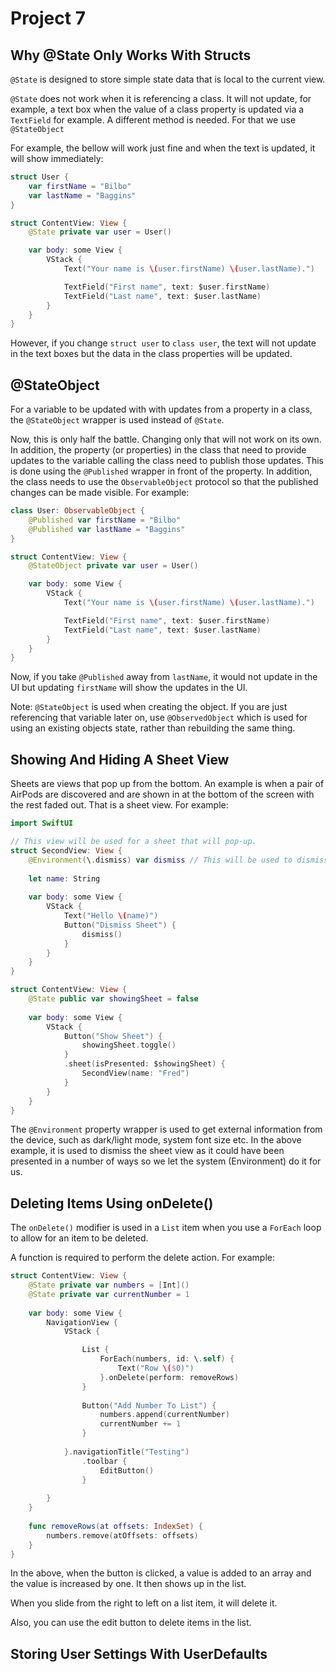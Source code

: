 # Project 7

## Why @State Only Works With Structs

`@State` is designed to store simple state data that is local to the current view.

`@State` does not work when it is referencing a class. It will not update, for example, a text box when the value of a class property is updated via a `TextField` for example. A different method is needed. For that we use `@StateObject`

For example, the bellow will work just fine and when the text is updated, it will show immediately:

``` swift
struct User {
    var firstName = "Bilbo"
    var lastName = "Baggins"
}

struct ContentView: View {
    @State private var user = User()

    var body: some View {
        VStack {
            Text("Your name is \(user.firstName) \(user.lastName).")

            TextField("First name", text: $user.firstName)
            TextField("Last name", text: $user.lastName)
        }
    }
}
```

However, if you change `struct user` to `class user`, the text will not update in the text boxes but the data in the class properties will be updated.

## @StateObject

For a variable to be updated with with updates from a property in a class, the `@StateObject` wrapper is used instead of `@State`.

Now, this is only half the battle. Changing only that will not work on its own. In addition, the property (or properties) in the class that need to provide updates to the variable calling the class need to publish those updates. This is done using the `@Published` wrapper in front of the property. In addition, the class needs to use the `ObservableObject` protocol so that the published changes can be made visible. For example:

``` swift
class User: ObservableObject {
    @Published var firstName = "Bilbo"
    @Published var lastName = "Baggins"
}

struct ContentView: View {
    @StateObject private var user = User()

    var body: some View {
        VStack {
            Text("Your name is \(user.firstName) \(user.lastName).")

            TextField("First name", text: $user.firstName)
            TextField("Last name", text: $user.lastName)
        }
    }
}
```

Now, if you take `@Published` away from `lastName`, it would not update in the UI but updating `firstName` will show the updates in the UI.

Note: `@StateObject` is used when creating the object. If you are just referencing that variable later on, use `@ObservedObject` which is used for using an existing objects state, rather than rebuilding the same thing.

## Showing And Hiding A Sheet View

Sheets are views that pop up from the bottom. An example is when a pair of AirPods are discovered and are shown in at the bottom of the screen with the rest faded out. That is a sheet view. For example:

``` swift
import SwiftUI

// This view will be used for a sheet that will pop-up.
struct SecondView: View {
    @Environment(\.dismiss) var dismiss // This will be used to dismiss the sheet
    
    let name: String
    
    var body: some View {
        VStack {
            Text("Hello \(name)")
            Button("Dismiss Sheet") {
                dismiss()
            }
        }
    }
}

struct ContentView: View {
    @State public var showingSheet = false
    
    var body: some View {
        VStack {
            Button("Show Sheet") {
                showingSheet.toggle()
            }
            .sheet(isPresented: $showingSheet) {
                SecondView(name: "Fred")
            }
        }
    }
}
```

The `@Environment` property wrapper is used to get external information from the device, such as dark/light mode, system font size etc. In the above example, it is used to dismiss the sheet view as it could have been presented in a number of ways so we let the system (Environment) do it for us.

## Deleting Items Using onDelete()

The `onDelete()` modifier is used in a `List` item when you use a `ForEach` loop to allow for an item to be deleted.

A function is required to perform the delete action. For example:

``` swift
struct ContentView: View {
    @State private var numbers = [Int]()
    @State private var currentNumber = 1
    
    var body: some View {
        NavigationView {
            VStack {

                List {
                    ForEach(numbers, id: \.self) {
                        Text("Row \($0)")
                    }.onDelete(perform: removeRows)
                }
                
                Button("Add Number To List") {
                    numbers.append(currentNumber)
                    currentNumber += 1
                }
                
            }.navigationTitle("Testing")
                .toolbar {
                    EditButton()
                }
            
        }
    }
    
    func removeRows(at offsets: IndexSet) {
        numbers.remove(atOffsets: offsets)
    }
}
```

In the above, when the button is clicked, a value is added to an array and the value is increased by one. It then shows up in the list.

When you slide from the right to left on a list item, it will delete it.

Also, you can use the edit button to delete items in the list.

## Storing User Settings With UserDefaults
